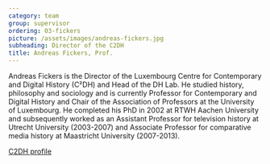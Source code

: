 ```yaml
---
category: team
group: supervisor
ordering: 03-fickers
picture: /assets/images/andreas-fickers.jpg
subheading: Director of the C2DH
title: Andreas Fickers, Prof.
---
```


Andreas Fickers is the Director of the Luxembourg Centre for Contemporary and Digital History (C²DH) and Head of the DH Lab. He studied history, philosophy and sociology and is currently Professor for Contemporary and Digital History and Chair of the Association of Professors at the University of Luxembourg. He completed his PhD in 2002 at RTWH Aachen University and subsequently worked as an Assistant Professor for television history at Utrecht University (2003-2007) and Associate Professor for comparative media history at Maastricht University (2007-2013).

[C2DH profile](https://www.c2dh.uni.lu/people/andreas-fickers)
